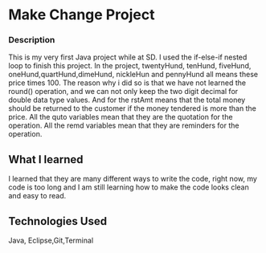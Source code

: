 # Make Change Project

### Description
This is my very first Java project while at SD.
I used the if-else-if nested loop to finish this project.
In the project, twentyHund, tenHund, fiveHund, oneHund,quartHund,dimeHund, nickleHun
and pennyHund all means these price times 100. The reason why i did so is that we have not learned the round() operation,
and we can not only keep the two digit decimal for double data type values.
And for the rstAmt means that the total money should be returned to the customer if the money tendered is more than the price.
All the quto variables mean that they are the quotation for the operation.
All the remd variables mean that they are reminders for the operation.



## What I learned
I learned that they are many different ways to write the code, right now, my code is too long and I am still learning
how to make the code looks clean and easy to read.


## Technologies Used
Java, Eclipse,Git,Terminal
